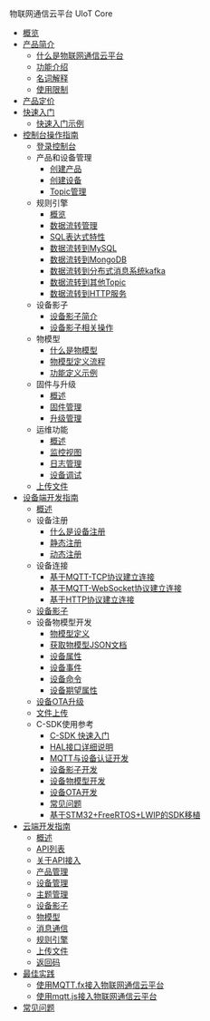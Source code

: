 <div class="sidebar_title icon__uiot"> 物联网通信云平台 UIoT Core</div>

* [概览](iot/uiot-core/overview)
* [产品简介](iot/uiot-core/product_introduction/)
    * [什么是物联网通信云平台](iot/uiot-core/product_introduction/what_is_iotcore)
    * [功能介绍](iot/uiot-core/product_introduction/function_introduction)
    * [名词解释](iot/uiot-core/product_introduction/terms)
    * [使用限制](iot/uiot-core/product_introduction/limitation)
* [产品定价](iot/uiot-core/pricing)
* [快速入门](iot/uiot-core/quick_start/)
    * [快速入门示例](iot/uiot-core/quick_start/scenario_description)
* [控制台操作指南](iot/uiot-core/console_guide/)
    * [登录控制台](iot/uiot-core/console_guide/chek_in)
    * 产品和设备管理
        * [创建产品](iot/uiot-core/console_guide/product_device/create_products)
        * [创建设备](iot/uiot-core/console_guide/product_device/create_devcies)
        * [Topic管理](iot/uiot-core/console_guide/product_device/topic)
    * 规则引擎
        * [概览](iot/uiot-core/console_guide/ruleengine/what_is_ruleegngine)
        * [数据流转管理](iot/uiot-core/console_guide/ruleengine/data_forwarding)
        * [SQL表达式特性](iot/uiot-core/console_guide/ruleengine/sql_statements)
        * [数据流转到MySQL](iot/uiot-core/console_guide/ruleengine/forward_data_to_mysql)
        * [数据流转到MongoDB](iot/uiot-core/console_guide/ruleengine/forward_data_to_mongodb)
        * [数据流转到分布式消息系统kafka](iot/uiot-core/console_guide/ruleengine/forward_data_to_kafka)
        * [数据流转到其他Topic](iot/uiot-core/console_guide/ruleengine/forward_data_to_topic)
        * [数据流转到HTTP服务](iot/uiot-core/console_guide/ruleengine/forward_data_to_http)
    * 设备影子
        * [设备影子简介](iot/uiot-core/console_guide/device_shadow/waht_is_deviceshadow)
        * [设备影子相关操作](iot/uiot-core/console_guide/device_shadow/operation_guide)
    * 物模型
        * [什么是物模型](iot/uiot-core/console_guide/thingmode/what_is_thingmode)
        * [物模型定义流程](iot/uiot-core/console_guide/thingmode/thingmode_guide)
        * [功能定义示例](iot/uiot-core/console_guide/thingmode/operation_example)
    * 固件与升级
        * [概述](iot/uiot-core/console_guide/ota/what_is_ota)
        * [固件管理](iot/uiot-core/console_guide/ota/firmware_management)
        * [升级管理](iot/uiot-core/console_guide/ota/firmware_update)
    * 运维功能
        * [概述](iot/uiot-core/console_guide/monitoring_maintenance/monitoring_maintenance_introduction)
        * [监控视图](iot/uiot-core/console_guide/monitoring_maintenance/monitor)
        * [日志管理](iot/uiot-core/console_guide/monitoring_maintenance/log)
        * [设备调试](iot/uiot-core/console_guide/monitoring_maintenance/online_debug)
    * [上传文件](iot/uiot-core/console_guide/uploadfile)
* [设备端开发指南](iot/uiot-core/device_develop_guide/)
    * [概述](iot/uiot-core/device_develop_guide/sdkdownload)
    * 设备注册
        * [什么是设备注册](iot/uiot-core/device_develop_guide/authenticate_devices/what_is_authenticate_devices)
        * [静态注册](iot/uiot-core/device_develop_guide/authenticate_devices/unique-certificate-per-device_authentication)
        * [动态注册](iot/uiot-core/device_develop_guide/authenticate_devices/unique-certificate-per-product_authentication)
    * 设备连接
        * [基于MQTT-TCP协议建立连接](iot/uiot-core/device_develop_guide/deviceconnect/mqttconnect)
        * [基于MQTT-WebSocket协议建立连接](iot/uiot-core/device_develop_guide/deviceconnect/websocketconnect)
        * [基于HTTP协议建立连接](iot/uiot-core/device_develop_guide/deviceconnect/httpconnect)
    * [设备影子](iot/uiot-core/device_develop_guide/device_shadow)
    * 设备物模型开发
        * [物模型定义](iot/uiot-core/device_develop_guide/thingmode/what_is_thingmode)
        * [获取物模型JSON文档](iot/uiot-core/device_develop_guide/thingmode/get_json)
        * [设备属性](iot/uiot-core/device_develop_guide/thingmode/property)
        * [设备事件](iot/uiot-core/device_develop_guide/thingmode/event)
        * [设备命令](iot/uiot-core/device_develop_guide/thingmode/command)
        * [设备期望属性](iot/uiot-core/device_develop_guide/thingmode/desired)
    * [设备OTA升级](iot/uiot-core/device_develop_guide/ota)
    * [文件上传](iot/uiot-core/device_develop_guide/uploadfile)
    * C-SDK使用参考
        * [C-SDK 快速入门](iot/uiot-core/device_develop_guide/c_sdk_example/csdkquickstart)
        * [HAL接口详细说明](iot/uiot-core/device_develop_guide/c_sdk_example/halinterface)
        * [MQTT与设备认证开发](iot/uiot-core/device_develop_guide/c_sdk_example/mqttinterface)
        * [设备影子开发](iot/uiot-core/device_develop_guide/c_sdk_example/deviceshadowinterface)
        * [设备物模型开发](iot/uiot-core/device_develop_guide/c_sdk_example/thingmodelinterface)
        * [设备OTA开发](iot/uiot-core/device_develop_guide/c_sdk_example/otainterface)
        * [常见问题](iot/uiot-core/device_develop_guide/c_sdk_example/commonerror)
        * [基于STM32+FreeRTOS+LWIP的SDK移植](iot/uiot-core/device_develop_guide/c_sdk_example/stm32_freertos_lwip_portingguide)
* [云端开发指南](iot/uiot-core/api_guide/)
    * [概述](iot/uiot-core/api_guide/summary)
    * [API列表](iot/uiot-core/api_guide/api_list)
    * [关于API接入](iot/uiot-core/api_guide/api_guidehelp)
    * [产品管理](iot/uiot-core/api_guide/productmgmtapi)
    * [设备管理](iot/uiot-core/api_guide/devicemgmtapi)
    * [主题管理](iot/uiot-core/api_guide/topicmgmt)
    * [设备影子](iot/uiot-core/api_guide/deviceshadowmgmtapi)
    * [物模型](iot/uiot-core/api_guide/tingmodemgmtapi)
    * [消息通信](iot/uiot-core/api_guide/messagemgmtapi)
    * [规则引擎](iot/uiot-core/api_guide/ruleeneinmgmt)
    * [上传文件](iot/uiot-core/api_guide/uploadfile)
    * [返回码](iot/uiot-core/api_guide/retcode)
* [最佳实践](iot/uiot-core/best_practices/)
    * [使用MQTT.fx接入物联网通信云平台](iot/uiot-core/best_practices/connect_to_iotcore_using_mqtt.fx)
    * [使用mqtt.js接入物联网通信云平台](iot/uiot-core/best_practices/connect_to_iotcore_with_mqtt.js)
* [常见问题](iot/uiot-core/faq)




    
   
   
    
        